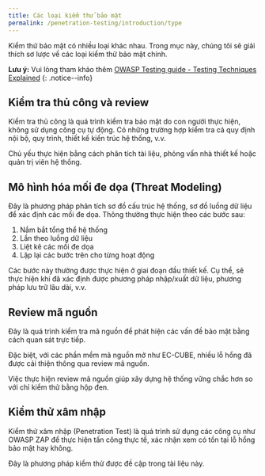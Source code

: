 ```yaml
---
title: Các loại kiểm thử bảo mật
permalink: /penetration-testing/introduction/type
---
```

Kiểm thử bảo mật có nhiều loại khác nhau.
Trong mục này, chúng tôi sẽ giải thích sơ lược về các loại kiểm thử bảo mật chính.

**Lưu ý:** Vui lòng tham khảo thêm [OWASP Testing guide - Testing Techniques Explained](https://owasp.org/www-project-web-security-testing-guide/v41/2-Introduction/README.html#testing-techniques-explained)
{: .notice--info}

## Kiểm tra thủ công và review

Kiểm tra thủ công là quá trình kiểm tra bảo mật do con người thực hiện, không sử dụng công cụ tự động.
Có những trường hợp kiểm tra cả quy định nội bộ, quy trình, thiết kế kiến trúc hệ thống, v.v.

Chủ yếu thực hiện bằng cách phân tích tài liệu, phỏng vấn nhà thiết kế hoặc quản trị viên hệ thống.

## Mô hình hóa mối đe dọa (Threat Modeling)

Đây là phương pháp phân tích sơ đồ cấu trúc hệ thống, sơ đồ luồng dữ liệu để xác định các mối đe dọa.
Thông thường thực hiện theo các bước sau:

1. Nắm bắt tổng thể hệ thống
1. Lần theo luồng dữ liệu
1. Liệt kê các mối đe dọa
1. Lặp lại các bước trên cho từng hoạt động

Các bước này thường được thực hiện ở giai đoạn đầu thiết kế. Cụ thể, sẽ thực hiện khi đã xác định được phương pháp nhập/xuất dữ liệu, phương pháp lưu trữ lâu dài, v.v.

## Review mã nguồn

Đây là quá trình kiểm tra mã nguồn để phát hiện các vấn đề bảo mật bằng cách quan sát trực tiếp.

Đặc biệt, với các phần mềm mã nguồn mở như EC-CUBE, nhiều lỗ hổng đã được cải thiện thông qua review mã nguồn.

Việc thực hiện review mã nguồn giúp xây dựng hệ thống vững chắc hơn so với chỉ kiểm thử bằng hộp đen.

## Kiểm thử xâm nhập

Kiểm thử xâm nhập (Penetration Test) là quá trình sử dụng các công cụ như OWASP ZAP để thực hiện tấn công thực tế, xác nhận xem có tồn tại lỗ hổng bảo mật hay không.

Đây là phương pháp kiểm thử được đề cập trong tài liệu này.
